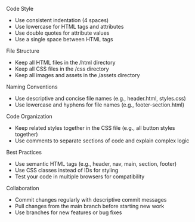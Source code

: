 Code Style

- Use consistent indentation (4 spaces)
- Use lowercase for HTML tags and attributes
- Use double quotes for attribute values
- Use a single space between HTML tags

File Structure

- Keep all HTML files in the /html directory
- Keep all CSS files in the /css directory
- Keep all images and assets in the /assets directory

Naming Conventions

- Use descriptive and concise file names (e.g., header.html, styles.css)
- Use lowercase and hyphens for file names (e.g., footer-section.html)

Code Organization

- Keep related styles together in the CSS file (e.g., all button styles together)
- Use comments to separate sections of code and explain complex logic

Best Practices

- Use semantic HTML tags (e.g., header, nav, main, section, footer)
- Use CSS classes instead of IDs for styling
- Test your code in multiple browsers for compatibility

Collaboration

- Commit changes regularly with descriptive commit messages
- Pull changes from the main branch before starting new work
- Use branches for new features or bug fixes

